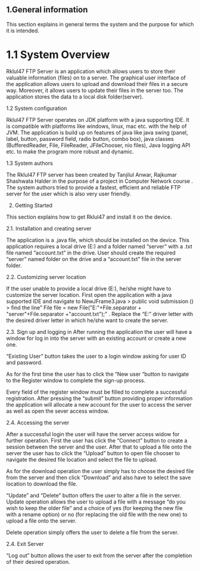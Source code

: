 ## 1.General information
This section explains in general terms the system and the purpose for which it is intended.

# 1.1	System Overview

Rklul47 FTP Server is an application which allows users to store their valuable information (files) on to a server. The graphical user interface of the application allows users to upload and download their files in a secure way. Moreover, it allows users to update their files in the server too. The application stores the data to a local disk folder(server). 

1.2	System configuration

Rklul47 FTP Server operates on JDK platform with a java supporting IDE. It is compatible with platforms like windows, linux, mac etc. with the help of JVM. The application is build up on features of java like java swing (panel, label, button, password field, radio button, combo box), java classes (BufferedReader, File, FileReader, JFileChooser, nio files), Java logging API etc. to make the program more robust and dynamic.

1.3	System authors

The Rklul47 FTP server has been created by Tanjilul Anwar, Rajkumar Shashwata Halder in the purpose of a project in Computer Network course . The system authors tried to provide a fastest, efficient and reliable FTP server for the user which is also very user friendly.

2. Getting Started

This section explains how to get Rklul47 and install it on the device.

2.1. Installation and creating server

The application is a .java file, which should be installed on the device. This application requires a local drive (E:) and a folder named “server” with a .txt file named “account.txt” in the drive. User should create the required “server” named folder on the drive and a “account.txt” file in the server folder. 

 2.2. Customizing server location

If the user unable to provide a local drive (E:), he/she might have to customize the server location. First open the application with a java supported IDE and navigate to
NewJFrame3.java > public void submission () > find the line” File file = new File("E:"+File.separator + "server"+File.separator +"account.txt");” . Replace the “E:” driver letter with the desired driver letter in which he/she want to create the server.


2.3. Sign up and logging in
After running the application the user will have a window for log in into the server with an existing account or create a new one.
 
“Existing User” button takes the user to a login window asking for user ID and password.
 
As for the first time the user has to click the “New user “button to navigate to the Register window to complete the sign-up process.

Every field of the register window must be filled to complete a successful registration. After pressing the “submit” button providing proper information the application will allocate a new account for the user to access the server as well as open the sever access window. 
 
2.4. Accessing the server

After a successful login the user will have the server access widow for further operation. First the user has click the “Connect” button to create a session between the server and the user. After that to upload a file onto the server the user has to click the “Upload” button to open file chooser to navigate the desired file location and select the file to upload.
 

As for the download operation the user simply has to choose the desired file from the server and then click “Download” and also have to select the save location to download the file.
 
“Update” and “Delete” button offers the user to alter a file in the server. Update operation allows the user to upload a file with a message “do you wish to keep the older file” and a choice of yes (for keeping the new file with a rename option) or no (for replacing the old file with the new one) to upload a file onto the server.

Delete operation simply offers the user to delete a file from the server.
 
2.4. Exit Server

“Log out” button allows the user to exit from the server after the completion of their desired operation.
